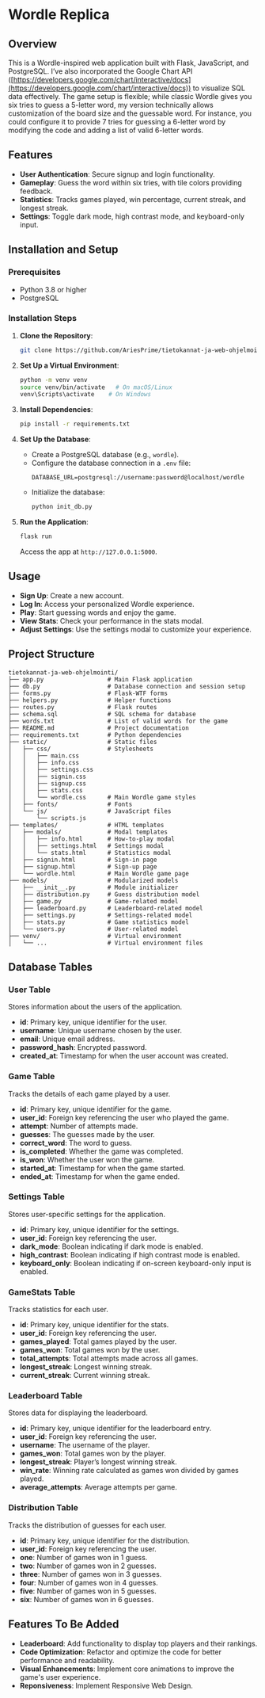 # Wordle Replica

## Overview

This is a Wordle-inspired web application built with Flask, JavaScript, and PostgreSQL. I’ve also incorporated the Google Chart API ([https://developers.google.com/chart/interactive/docs](https://developers.google.com/chart/interactive/docs)) to visualize SQL data effectively. The game setup is flexible; while classic Wordle gives you six tries to guess a 5-letter word, my version technically allows customization of the board size and the guessable word. For instance, you could configure it to provide 7 tries for guessing a 6-letter word by modifying the code and adding a list of valid 6-letter words.

## Features

- **User Authentication**: Secure signup and login functionality.
- **Gameplay**: Guess the word within six tries, with tile colors providing feedback.
- **Statistics**: Tracks games played, win percentage, current streak, and longest streak.
- **Settings**: Toggle dark mode, high contrast mode, and keyboard-only input.

## Installation and Setup

### Prerequisites

- Python 3.8 or higher
- PostgreSQL

### Installation Steps

1. **Clone the Repository**:

   ```bash
   git clone https://github.com/AriesPrime/tietokannat-ja-web-ohjelmointi
   ```

2. **Set Up a Virtual Environment**:

   ```bash
   python -m venv venv
   source venv/bin/activate   # On macOS/Linux
   venv\Scripts\activate    # On Windows
   ```

3. **Install Dependencies**:

   ```bash
   pip install -r requirements.txt
   ```

4. **Set Up the Database**:

   - Create a PostgreSQL database (e.g., `wordle`).
   - Configure the database connection in a `.env` file:
     ```env
     DATABASE_URL=postgresql://username:password@localhost/wordle
     ```
   - Initialize the database:
     ```bash
     python init_db.py
     ```

5. **Run the Application**:

   ```bash
   flask run
   ```

   Access the app at `http://127.0.0.1:5000`.

## Usage

- **Sign Up**: Create a new account.
- **Log In**: Access your personalized Wordle experience.
- **Play**: Start guessing words and enjoy the game.
- **View Stats**: Check your performance in the stats modal.
- **Adjust Settings**: Use the settings modal to customize your experience.

## Project Structure

```
tietokannat-ja-web-ohjelmointi/
├── app.py                  # Main Flask application
├── db.py                   # Database connection and session setup
├── forms.py                # Flask-WTF forms
├── helpers.py              # Helper functions
├── routes.py               # Flask routes
├── schema.sql              # SQL schema for database
├── words.txt               # List of valid words for the game
├── README.md               # Project documentation
├── requirements.txt        # Python dependencies
├── static/                 # Static files
│   ├── css/                # Stylesheets
│   │   ├── main.css
│   │   ├── info.css
│   │   ├── settings.css
│   │   ├── signin.css
│   │   ├── signup.css
│   │   ├── stats.css
│   │   └── wordle.css      # Main Wordle game styles
│   ├── fonts/              # Fonts
│   └── js/                 # JavaScript files
│       └── scripts.js
├── templates/              # HTML templates
│   ├── modals/             # Modal templates
│   │   ├── info.html       # How-to-play modal
│   │   ├── settings.html   # Settings modal
│   │   └── stats.html      # Statistics modal
│   ├── signin.html         # Sign-in page
│   ├── signup.html         # Sign-up page
│   └── wordle.html         # Main Wordle game page
├── models/                 # Modularized models
│   ├── __init__.py         # Module initializer
│   ├── distribution.py     # Guess distribution model
│   ├── game.py             # Game-related model
│   ├── leaderboard.py      # Leaderboard-related model
│   ├── settings.py         # Settings-related model
│   ├── stats.py            # Game statistics model
│   └── users.py            # User-related model
├── venv/                   # Virtual environment
│   └── ...                 # Virtual environment files

```

## Database Tables

### User Table

Stores information about the users of the application.

- **id**: Primary key, unique identifier for the user.
- **username**: Unique username chosen by the user.
- **email**: Unique email address.
- **password\_hash**: Encrypted password.
- **created\_at**: Timestamp for when the user account was created.

### Game Table

Tracks the details of each game played by a user.

- **id**: Primary key, unique identifier for the game.
- **user\_id**: Foreign key referencing the user who played the game.
- **attempt**: Number of attempts made.
- **guesses**: The guesses made by the user.
- **correct\_word**: The word to guess.
- **is\_completed**: Whether the game was completed.
- **is\_won**: Whether the user won the game.
- **started\_at**: Timestamp for when the game started.
- **ended\_at**: Timestamp for when the game ended.

### Settings Table

Stores user-specific settings for the application.

- **id**: Primary key, unique identifier for the settings.
- **user\_id**: Foreign key referencing the user.
- **dark\_mode**: Boolean indicating if dark mode is enabled.
- **high\_contrast**: Boolean indicating if high contrast mode is enabled.
- **keyboard\_only**: Boolean indicating if on-screen keyboard-only input is enabled.

### GameStats Table

Tracks statistics for each user.

- **id**: Primary key, unique identifier for the stats.
- **user\_id**: Foreign key referencing the user.
- **games\_played**: Total games played by the user.
- **games\_won**: Total games won by the user.
- **total\_attempts**: Total attempts made across all games.
- **longest\_streak**: Longest winning streak.
- **current\_streak**: Current winning streak.

### Leaderboard Table

Stores data for displaying the leaderboard.

- **id**: Primary key, unique identifier for the leaderboard entry.
- **user\_id**: Foreign key referencing the user.
- **username**: The username of the player.
- **games\_won**: Total games won by the player.
- **longest\_streak**: Player’s longest winning streak.
- **win\_rate**: Winning rate calculated as games won divided by games played.
- **average\_attempts**: Average attempts per game.

### Distribution Table

Tracks the distribution of guesses for each user.

- **id**: Primary key, unique identifier for the distribution.
- **user\_id**: Foreign key referencing the user.
- **one**: Number of games won in 1 guess.
- **two**: Number of games won in 2 guesses.
- **three**: Number of games won in 3 guesses.
- **four**: Number of games won in 4 guesses.
- **five**: Number of games won in 5 guesses.
- **six**: Number of games won in 6 guesses.

## Features To Be Added

- **Leaderboard**: Add functionality to display top players and their rankings.
- **Code Optimization**: Refactor and optimize the code for better performance and readability.
- **Visual Enhancements**: Implement core animations to improve the game's user experience.
- **Reponsiveness**: Implement Responsive Web Design.